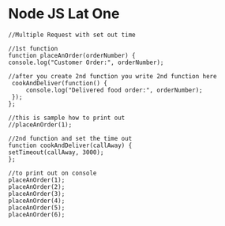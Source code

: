 # Node JS Lat One

	//Multiple Request with set out time

	//1st function
	function placeAnOrder(orderNumber) {
  	console.log("Customer Order:", orderNumber);

  	//after you create 2nd function you write 2nd function here
 	 cookAndDeliver(function() {
     	 console.log("Delivered food order:", orderNumber);
 	 });
	};

	//this is sample how to print out
	//placeAnOrder(1);

	//2nd function and set the time out
	function cookAndDeliver(callAway) {
   	setTimeout(callAway, 3000);
	};

	//to print out on console
	placeAnOrder(1);
	placeAnOrder(2);
	placeAnOrder(3);
	placeAnOrder(4);
	placeAnOrder(5);
	placeAnOrder(6);
	
